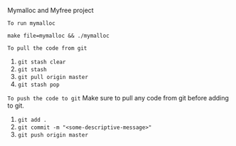 Mymalloc and Myfree project


```To run mymalloc```

```make file=mymalloc && ./mymalloc```

```To pull the code from git```
1. ```git stash clear```
2. ```git stash```
3. ```git pull origin master```
4. ```git stash pop```


```To push the code to git```
Make sure to pull any code from git before adding to git.

1. ```git add .```
2. ```git commit -m "<some-descriptive-message>"```
3. ```git push origin master```
